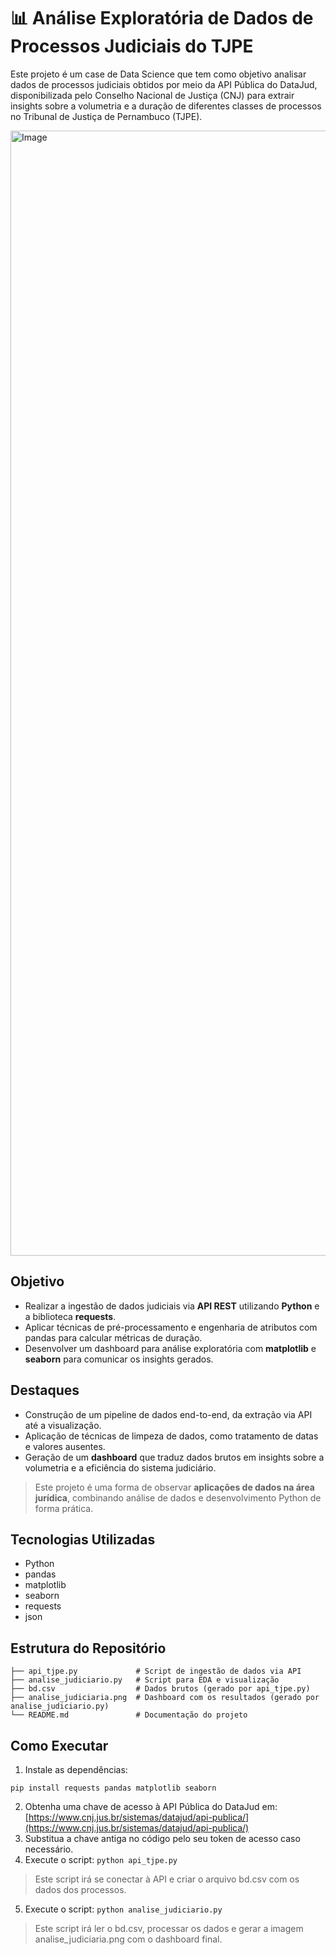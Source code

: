 # 📊 Análise Exploratória de Dados de Processos Judiciais do TJPE

Este projeto é um case de Data Science que tem como objetivo analisar dados de processos judiciais obtidos por meio da API Pública do DataJud, disponibilizada pelo Conselho Nacional de Justiça (CNJ) para extrair insights sobre a volumetria e a duração de diferentes classes de processos no Tribunal de Justiça de Pernambuco (TJPE).

<img width="6600" height="1800" alt="Image" src="https://github.com/user-attachments/assets/7de91c2d-5c73-4b51-8a75-ef651dd323ed" />

## Objetivo
- Realizar a ingestão de dados judiciais via **API REST** utilizando **Python** e a biblioteca **requests**.
- Aplicar técnicas de pré-processamento e engenharia de atributos com pandas para calcular métricas de duração.
- Desenvolver um dashboard para análise exploratória com **matplotlib** e **seaborn** para comunicar os insights gerados.

## Destaques
- Construção de um pipeline de dados end-to-end, da extração via API até a visualização.
- Aplicação de técnicas de limpeza de dados, como tratamento de datas e valores ausentes.
- Geração de um **dashboard** que traduz dados brutos em insights sobre a volumetria e a eficiência do sistema judiciário.

> Este projeto é uma forma de observar **aplicações de dados na área jurídica**, combinando análise de dados e desenvolvimento Python de forma prática.

## Tecnologias Utilizadas
- Python
- pandas
- matplotlib
- seaborn
- requests
- json

## Estrutura do Repositório
```
├── api_tjpe.py             # Script de ingestão de dados via API
├── analise_judiciario.py   # Script para EDA e visualização
├── bd.csv                  # Dados brutos (gerado por api_tjpe.py)
├── analise_judiciaria.png  # Dashboard com os resultados (gerado por analise_judiciario.py)
└── README.md               # Documentação do projeto
```
## Como Executar
1. Instale as dependências:

```pip install requests pandas matplotlib seaborn```

2. Obtenha uma chave de acesso à API Pública do DataJud em: [https://www.cnj.jus.br/sistemas/datajud/api-publica/](https://www.cnj.jus.br/sistemas/datajud/api-publica/)
3. Substitua a chave antiga no código pelo seu token de acesso caso necessário.
4. Execute o script:
```python api_tjpe.py```
> Este script irá se conectar à API e criar o arquivo bd.csv com os dados dos processos.
5. Execute o script:
```python analise_judiciario.py```
> Este script irá ler o bd.csv, processar os dados e gerar a imagem analise_judiciaria.png com o dashboard final.
